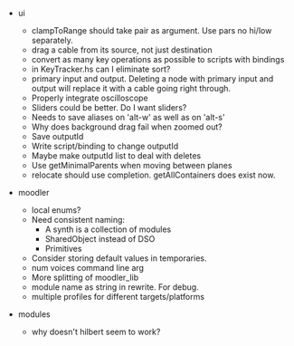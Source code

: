 * ui
    * clampToRange should take pair as argument. Use pars no hi/low separately.
    * drag a cable from its source, not just destination
    * convert as many key operations as possible to scripts with bindings
    * in KeyTracker.hs can I eliminate sort?
    * primary input and output. Deleting a node with primary input and output
      will replace it with a cable going right through.
    * Properly integrate oscilloscope
    * Sliders could be better. Do I want sliders?
    * Needs to save aliases on 'alt-w' as well as on 'alt-s'
    * Why does background drag fail when zoomed out?
    * Save outputId
    * Write script/binding to change outputId
    * Maybe make outputId list to deal with deletes
    * Use getMinimalParents when moving between planes
    * relocate should use completion. getAllContainers does exist now.

* moodler
    * local enums?
    * Need consistent naming:
        + A synth is a collection of modules
        + SharedObject instead of DSO
        + Primitives
    * Consider storing default values in temporaries.
    * num voices command line arg
    * More splitting of moodler_lib
    * module name as string in rewrite. For debug.
    * multiple profiles for different targets/platforms

* modules
    * why doesn't hilbert seem to work?
